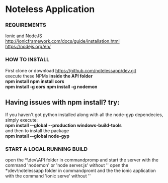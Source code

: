 # Noteless Application

### REQUIREMENTS
Ionic and NodeJS<br>
http://ionicframework.com/docs/guide/installation.html <br>
https://nodejs.org/en/

### HOW TO INSTALL
First clone or download https://github.com/notelessapp/dev.git <br>
execute these NPMs <strong>inside the API folder</strong><br>
<strong>npm install</strong>
<strong>npm install cors</strong><br>
<strong>npm install -g cors</strong>
<strong>npm install -g nodemon</strong>

## Having issues with npm install? try:<br>
If you haven't got python installed along with all the node-gyp dependecies, simply execute:<br>
<strong>npm install --global --production windows-build-tools</strong><br>
and then to install the package<br>
<strong>npm install --global node-gyp</strong>


### START A LOCAL RUNNING BUILD
open the *\dev\API folder in commandpromp and start the server with the command 'nodemon' or 'node server.js' without ''
open the *\dev\notelessapp folder in commandpromt  and the the ionic application with the command 'ionic serve' without ''

